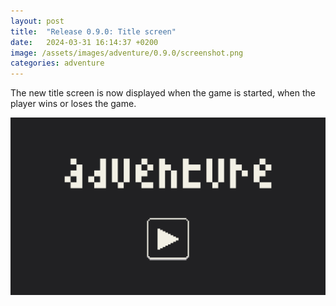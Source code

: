 ```yaml
---
layout: post
title:  "Release 0.9.0: Title screen"
date:   2024-03-31 16:14:37 +0200
image: /assets/images/adventure/0.9.0/screenshot.png
categories: adventure
---
```


The new title screen is now displayed when the game is started, when the player wins or loses the game.

![Screenshot](/assets/images/adventure/0.9.0/capture.gif)
